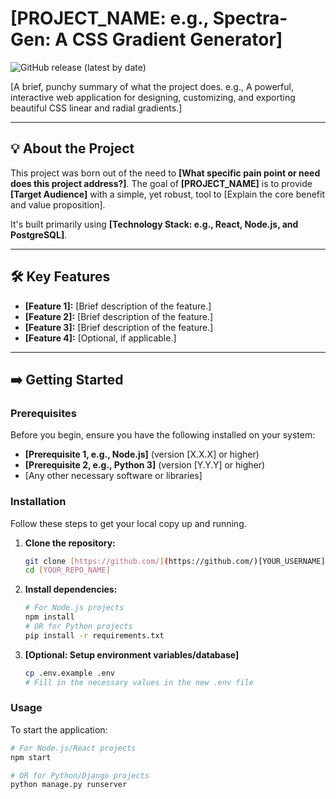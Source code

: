 # [PROJECT_NAME: e.g., Spectra-Gen: A CSS Gradient Generator]
![GitHub release (latest by date)](https://img.shields.io/github/v/release/user/repo)

[A brief, punchy summary of what the project does. e.g., A powerful, interactive web application for designing, customizing, and exporting beautiful CSS linear and radial gradients.]

---

## 💡 About the Project

This project was born out of the need to **[What specific pain point or need does this project address?]**. The goal of **[PROJECT_NAME]** is to provide **[Target Audience]** with a simple, yet robust, tool to [Explain the core benefit and value proposition].

It's built primarily using **[Technology Stack: e.g., React, Node.js, and PostgreSQL]**.

---

## 🛠️ Key Features

* **[Feature 1]:** [Brief description of the feature.]
* **[Feature 2]:** [Brief description of the feature.]
* **[Feature 3]:** [Brief description of the feature.]
* **[Feature 4]:** [Optional, if applicable.]

---

## ➡️ Getting Started

### Prerequisites

Before you begin, ensure you have the following installed on your system:

* **[Prerequisite 1, e.g., Node.js]** (version [X.X.X] or higher)
* **[Prerequisite 2, e.g., Python 3]** (version [Y.Y.Y] or higher)
* [Any other necessary software or libraries]

### Installation

Follow these steps to get your local copy up and running.

1.  **Clone the repository:**
    ```bash
    git clone [https://github.com/](https://github.com/)[YOUR_USERNAME]/[YOUR_REPO_NAME].git
    cd [YOUR_REPO_NAME]
    ```

2.  **Install dependencies:**
    ```bash
    # For Node.js projects
    npm install
    # OR for Python projects
    pip install -r requirements.txt
    ```

3.  **[Optional: Setup environment variables/database]**
    ```bash
    cp .env.example .env
    # Fill in the necessary values in the new .env file
    ```

### Usage

To start the application:

```bash
# For Node.js/React projects
npm start

# OR for Python/Django projects
python manage.py runserver
